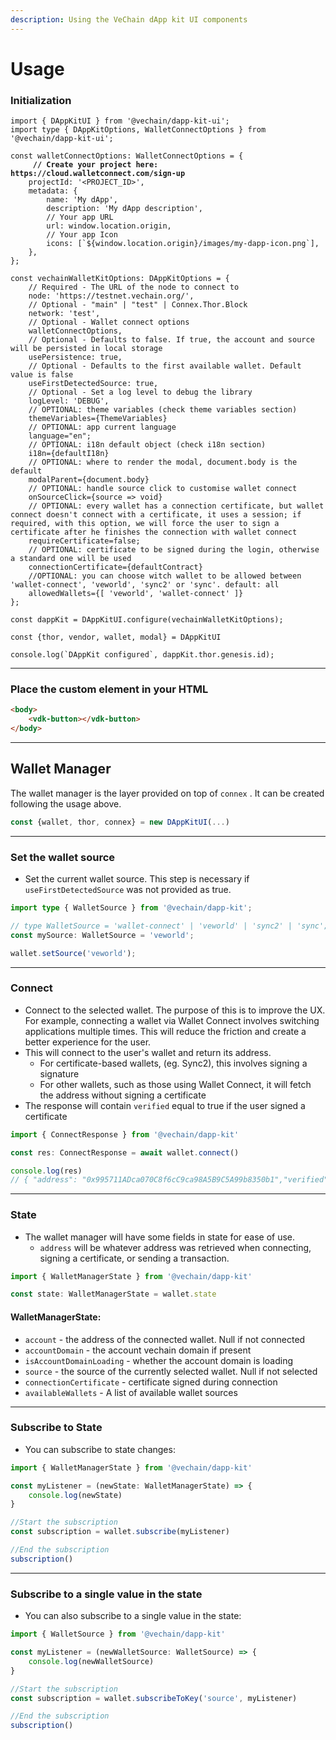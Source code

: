 ```yaml
---
description: Using the VeChain dApp kit UI components
---
```


# Usage

### Initialization

<pre class="language-typescript"><code class="lang-typescript">import { DAppKitUI } from '@vechain/dapp-kit-ui';
import type { DAppKitOptions, WalletConnectOptions } from '@vechain/dapp-kit-ui';

const walletConnectOptions: WalletConnectOptions = {
<strong>     // Create your project here: https://cloud.walletconnect.com/sign-up
</strong>    projectId: '&#x3C;PROJECT_ID>',
    metadata: {
        name: 'My dApp',
        description: 'My dApp description',
        // Your app URL
        url: window.location.origin, 
        // Your app Icon
        icons: [`${window.location.origin}/images/my-dapp-icon.png`], 
    },
};

const vechainWalletKitOptions: DAppKitOptions = {
    // Required - The URL of the node to connect to
    node: 'https://testnet.vechain.org/', 
    // Optional - "main" | "test" | Connex.Thor.Block
    network: 'test', 
    // Optional - Wallet connect options
    walletConnectOptions, 
    // Optional - Defaults to false. If true, the account and source will be persisted in local storage
    usePersistence: true, 
    // Optional - Defaults to the first available wallet. Default value is false
    useFirstDetectedSource: true,
    // Optional - Set a log level to debug the library
    logLevel: 'DEBUG',
    // OPTIONAL: theme variables (check theme variables section)
    themeVariables={ThemeVariables}
    // OPTIONAL: app current language
    language="en";
    // OPTIONAL: i18n default object (check i18n section)
    i18n={defaultI18n}
    // OPTIONAL: where to render the modal, document.body is the default
    modalParent={document.body}
    // OPTIONAL: handle source click to customise wallet connect
    onSourceClick={source => void}
    // OPTIONAL: every wallet has a connection certificate, but wallet connect doesn't connect with a certificate, it uses a session; if required, with this option, we will force the user to sign a certificate after he finishes the connection with wallet connect
    requireCertificate=false;
    // OPTIONAL: certificate to be signed during the login, otherwise a standard one will be used
    connectionCertificate={defaultContract}
    //OPTIONAL: you can choose witch wallet to be allowed between 'wallet-connect', 'veworld', 'sync2' or 'sync'. default: all
    allowedWallets={[ 'veworld', 'wallet-connect' ]}
};

const dappKit = DAppKitUI.configure(vechainWalletKitOptions);

const {thor, vendor, wallet, modal} = DAppKitUI

console.log(`DAppKit configured`, dappKit.thor.genesis.id);
</code></pre>

***

### Place the custom element in your HTML

```html
<body>
    <vdk-button></vdk-button>
</body>
```

***

## Wallet Manager

The wallet manager is the layer provided on top of `connex` . It can be created following the usage above.

```typescript
const {wallet, thor, connex} = new DAppKitUI(...)
```

***

### Set the wallet source

* Set the current wallet source. This step is necessary if `useFirstDetectedSource` was not provided as true.

```typescript
import type { WalletSource } from '@vechain/dapp-kit';

// type WalletSource = 'wallet-connect' | 'veworld' | 'sync2' | 'sync';
const mySource: WalletSource = 'veworld';

wallet.setSource('veworld');
```

***

### Connect

* Connect to the selected wallet. The purpose of this is to improve the UX. For example, connecting a wallet via Wallet Connect involves switching applications multiple times. This will reduce the friction and create a better experience for the user.
* This will connect to the user's wallet and return its address.
  * For certificate-based wallets, (eg. Sync2), this involves signing a signature
  * For other wallets, such as those using Wallet Connect, it will fetch the address without signing a certificate
* The response will contain `verified` equal to true if the user signed a certificate

```typescript
import { ConnectResponse } from '@vechain/dapp-kit'

const res: ConnectResponse = await wallet.connect()

console.log(res)
// { "address": "0x995711ADca070C8f6cC9ca98A5B9C5A99b8350b1","verified": true}
```

***

### State

* The wallet manager will have some fields in state for ease of use.
  * `address` will be whatever address was retrieved when connecting, signing a certificate, or sending a transaction.

```typescript
import { WalletManagerState } from '@vechain/dapp-kit'

const state: WalletManagerState = wallet.state
```

#### WalletManagerState:

* `account` - the address of the connected wallet. Null if not connected
* `accountDomain` - the  account vechain domain if present
* `isAccountDomainLoading` - whether the account domain is loading
* `source` - the source of the currently selected wallet. Null if not selected
* `connectionCertificate` - certificate signed during connection
* `availableWallets` - A list of available wallet sources

***

### Subscribe to State

* You can subscribe to state changes:

```typescript
import { WalletManagerState } from '@vechain/dapp-kit'

const myListener = (newState: WalletManagerState) => {
    console.log(newState)
}

//Start the subscription
const subscription = wallet.subscribe(myListener)

//End the subscription
subscription()

```

***

### Subscribe to a single value in the state

* You can also subscribe to a single value in the state:

```typescript
import { WalletSource } from '@vechain/dapp-kit'

const myListener = (newWalletSource: WalletSource) => {
    console.log(newWalletSource)
}

//Start the subscription
const subscription = wallet.subscribeToKey('source', myListener)

//End the subscription
subscription()
```
